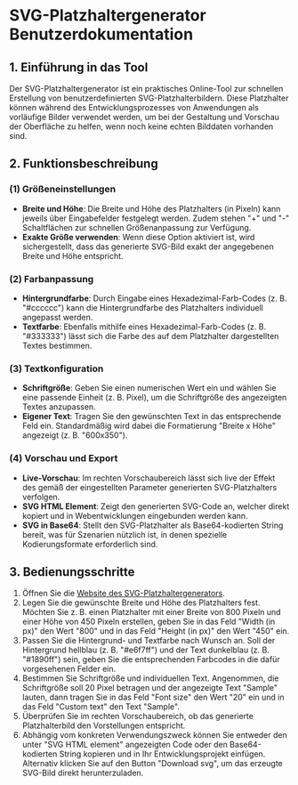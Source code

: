 # SVG-Platzhaltergenerator Benutzerdokumentation

## 1. Einführung in das Tool

Der SVG-Platzhaltergenerator ist ein praktisches Online-Tool zur schnellen Erstellung von benutzerdefinierten SVG-Platzhalterbildern. Diese Platzhalter können während des Entwicklungsprozesses von Anwendungen als vorläufige Bilder verwendet werden, um bei der Gestaltung und Vorschau der Oberfläche zu helfen, wenn noch keine echten Bilddaten vorhanden sind.

## 2. Funktionsbeschreibung

### (1) **Größeneinstellungen**

* **Breite und Höhe**: Die Breite und Höhe des Platzhalters (in Pixeln) kann jeweils über Eingabefelder festgelegt werden. Zudem stehen "+" und "-" Schaltflächen zur schnellen Größenanpassung zur Verfügung.
* **Exakte Größe verwenden**: Wenn diese Option aktiviert ist, wird sichergestellt, dass das generierte SVG-Bild exakt der angegebenen Breite und Höhe entspricht.

### (2) **Farbanpassung**

* **Hintergrundfarbe**: Durch Eingabe eines Hexadezimal-Farb-Codes (z. B. "#cccccc") kann die Hintergrundfarbe des Platzhalters individuell angepasst werden.
* **Textfarbe**: Ebenfalls mithilfe eines Hexadezimal-Farb-Codes (z. B. "#333333") lässt sich die Farbe des auf dem Platzhalter dargestellten Textes bestimmen.

### (3) **Textkonfiguration**

* **Schriftgröße**: Geben Sie einen numerischen Wert ein und wählen Sie eine passende Einheit (z. B. Pixel), um die Schriftgröße des angezeigten Textes anzupassen.
* **Eigener Text**: Tragen Sie den gewünschten Text in das entsprechende Feld ein. Standardmäßig wird dabei die Formatierung "Breite x Höhe" angezeigt (z. B. "600x350").

### (4) **Vorschau und Export**

* **Live-Vorschau**: Im rechten Vorschaubereich lässt sich live der Effekt des gemäß der eingestellten Parameter generierten SVG-Platzhalters verfolgen.
* **SVG HTML Element**: Zeigt den generierten SVG-Code an, welcher direkt kopiert und in Webentwicklungen eingebunden werden kann.
* **SVG in Base64**: Stellt den SVG-Platzhalter als Base64-kodierten String bereit, was für Szenarien nützlich ist, in denen spezielle Kodierungsformate erforderlich sind.

## 3. Bedienungsschritte

1. Öffnen Sie die [Website des SVG-Platzhaltergenerators](https://atoolio.com/svg-placeholder-generator).
2. Legen Sie die gewünschte Breite und Höhe des Platzhalters fest. Möchten Sie z. B. einen Platzhalter mit einer Breite von 800 Pixeln und einer Höhe von 450 Pixeln erstellen, geben Sie in das Feld "Width (in px)" den Wert "800" und in das Feld "Height (in px)" den Wert "450" ein.
3. Passen Sie die Hintergrund- und Textfarbe nach Wunsch an. Soll der Hintergrund hellblau (z. B. "#e6f7ff") und der Text dunkelblau (z. B. "#1890ff") sein, geben Sie die entsprechenden Farbcodes in die dafür vorgesehenen Felder ein.
4. Bestimmen Sie Schriftgröße und individuellen Text. Angenommen, die Schriftgröße soll 20 Pixel betragen und der angezeigte Text "Sample" lauten, dann tragen Sie in das Feld "Font size" den Wert "20" ein und in das Feld "Custom text" den Text "Sample".
5. Überprüfen Sie im rechten Vorschaubereich, ob das generierte Platzhalterbild den Vorstellungen entspricht.
6. Abhängig vom konkreten Verwendungszweck können Sie entweder den unter "SVG HTML element" angezeigten Code oder den Base64-kodierten String kopieren und in Ihr Entwicklungsprojekt einfügen. Alternativ klicken Sie auf den Button "Download svg", um das erzeugte SVG-Bild direkt herunterzuladen.